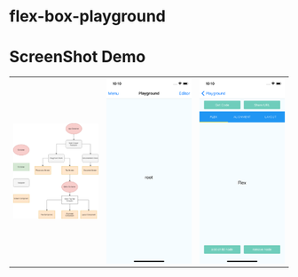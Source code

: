 # flex-box-playground
# ScreenShot Demo
|   |   |   |
|---|---|---|
|<img alt="base-flow" src="images/step1/base-flow.png" width="320">| <img alt="playground-screen" src="images/step1/playground-screen.png" width="320">| <img alt="tab-screen" src="images/step1/tab-screen.png" width="320">|